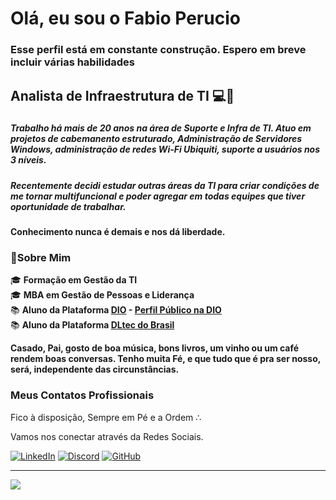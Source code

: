 # Olá, eu sou o Fabio Perucio

### Esse perfil está em constante construção. Espero em breve incluir várias habilidades

## Analista de Infraestrutura de TI 💻🛜

###

##### Trabalho há mais de 20 anos na área de Suporte e Infra de TI. Atuo em projetos de cabemanento estruturado, Administração de Servidores Windows, administração de redes Wi-Fi Ubiquiti, suporte a usuários nos 3 níveis.
##### Recentemente decidi estudar outras áreas da TI para criar condições de me tornar multifuncional e poder agregar em todas equipes que tiver oportunidade de trabalhar. 
#### Conhecimento nunca é demais e nos dá liberdade.

### 🔎**Sobre Mim**

🎓 **Formação em Gestão da TI**  
🎓 **MBA em Gestão de Pessoas e Liderança**  
📚 **Aluno da Plataforma [DIO](http://dio.me) - [Perfil Público na DIO](https://www.dio.me/users/fabioperucio)**  
📚 **Aluno da Plataforma [DLtec do Brasil](www.dltec.com.br)**  

**Casado, Pai, gosto de boa música, bons livros, um vinho ou um café rendem boas conversas. Tenho muita Fé, e que tudo que é pra ser nosso, será, independente das circunstâncias.**


<!--### Algumas das minhas habilidades profissionais - em construção 🚧

 ![Windows](https://img.shields.io/badge/Windows-017AD7?logo=windows&logoColor=white&style=for-the-badge)  ![Linux](https://img.shields.io/badge/Linux-E34F26?logo=linux&logoColor=black&style=for-the-badge
)-->



### Meus Contatos Profissionais

Fico à disposição, Sempre em Pé e a Ordem ∴  

Vamos nos conectar através da Redes Sociais.

[![LinkedIn](https://img.shields.io/badge/LinkedIn-0077B5?style=for-the-badge&logo=linkedin&logoColor=white)](https://www.linkedin.com/in/fabioperucio/) [![Discord](https://img.shields.io/badge/Discord-7289DA?style=for-the-badge&logo=discord&logoColor=white)](https://discord.com/channels/@fabioperucio/) [![GitHub](https://img.shields.io/badge/GitHub-100000?style=for-the-badge&logo=github&logoColor=white)](https://github.com/fabioperucio)


____________________________________________________________________________

![](https://komarev.com/ghpvc/?username=fabioperucio&color=orange)


